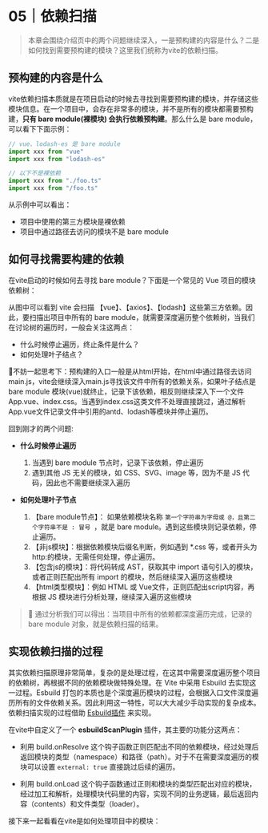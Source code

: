 # 05｜依赖扫描
> 本章会围绕介绍页中的两个问题继续深入，一是预构建的内容是什么？二是如何找到需要预构建的模块？这里我们统称为vite的依赖扫描。

## 预构建的内容是什么
vite依赖扫描本质就是在项目启动的时候去寻找到需要预构建的模块，并存储这些模块信息。在一个项目中，会存在非常多的模块，并不是所有的模块都需要预构建，**只有  bare module(裸模块) 会执行依赖预构建**。那么什么是 bare module，可以看下下面示例：

```js
// vue、lodash-es 是 bare module
import xxx from "vue"
import xxx from "lodash-es"

// 以下不是裸依赖
import xxx from "./foo.ts" 
import xxx from "/foo.ts" 
```
从示例中可以看出：
* 项目中使用的第三方模块是裸依赖
* 项目中通过路径去访问的模块不是 bare module

## 如何寻找需要构建的依赖
在vite启动的时候如何去寻找 bare module？下面是一个常见的 Vue 项目的模块依赖树：
<ZoomImg src="../../../../public/images/scan/scan01.jpg" />

从图中可以看到 vite 会扫描 【vue】、【axios】、【lodash】这些第三方依赖。因此，要扫描出项目中所有的 bare module，就需要深度遍历整个依赖树，当我们在讨论树的遍历时，一般会关注这两点：

* 什么时候停止遍历，终止条件是什么？
* 如何处理叶子结点？

🤔不妨一起思考下：预构建的入口一般是从html开始，在html中通过路径去访问main.js，vite会继续深入main.js寻找该文件中所有的依赖关系，如果叶子结点是 bare module 模块(vue)就终止，记录下该依赖，相反则继续深入下一个文件App.vue、index.css。当遇到index.css这类文件不处理直接跳过，通过解析App.vue文件记录文件中引用的antd、lodash等模块并停止遍历。

回到刚才的两个问题:

* **什么时候停止遍历**
  1. 当遇到 bare module 节点时，记录下该依赖，停止遍历
  2. 遇到其他 JS 无关的模块，如 CSS、SVG、image 等，因为不是 JS 代码，因此也不需要继续深入遍历

* **如何处理叶子节点**
  1. 【bare module节点】： 如果依赖模块名称 `第一个字符串为字母或 @，且第二个字符串不是 : 冒号 `，就是 bare module。遇到这些模块则记录依赖，停止遍历。
  2. 【非js模块】：根据依赖模块后缀名判断，例如遇到 *.css 等，或者开头为http:的模块，无需任何处理，停止遍历。
  3. 【包含js的模块】：将代码转成 AST，获取其中 import 语句引入的模块，或者正则匹配出所有 import 的模块，然后继续深入遍历这些模块
  4. 【html类型模块】：例如 HTML 或 Vue文件，正则匹配出script内容，再根据 JS 模块进行分析处理，继续深入遍历这些模块

<ZoomImg src="../../../../public/images/scan/scan04.jpg" />

> 🎯 通过分析我们可以得出：当项目中所有的依赖都深度遍历完成，记录的 bare module 对象，就是依赖扫描的结果。

## 实现依赖扫描的过程
其实依赖扫描原理非常简单，复杂的是处理过程，在这其中需要深度遍历整个项目的依赖树，再根据不同的依赖模块做特殊处理。在 Vite 中采用 Esbuild 去实现这一过程。Esbuild 打包的本质也是个深度遍历模块的过程，会根据入口文件深度遍历所有的文件依赖关系。因此利用这一特性，可以大大减少手动实现的复杂成本。依赖扫描实现的过程借助 [Esbuild插件](https://esbuild.github.io/plugins/) 来实现。

在vite中自定义了一个 **esbuildScanPlugin** 插件，其主要的功能分这两点：

* 利用 build.onResolve 这个钩子函数正则匹配出不同的依赖模块，经过处理后返回模块的类型（namespace）和路径（path）。对于不在需要深度遍历的模块可以设置 `external: true` 直接跳过后续的遍历。

* 利用 build.onLoad 这个钩子函数通过正则和模块的类型匹配出对应的模块，经过加工和解析，处理模块代码里的内容，实现不同的业务逻辑，最后返回内容（contents）和文件类型（loader）。

接下来一起看看在vite是如何处理项目中的模块：


